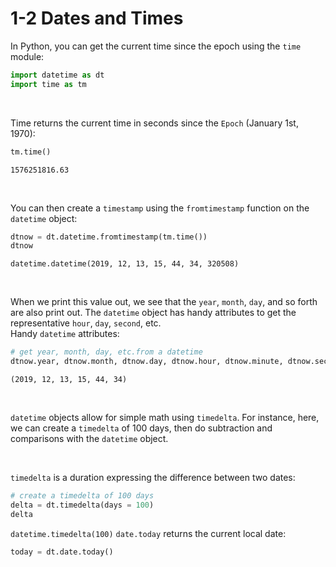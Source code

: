 # 1-2 Dates and Times

In Python, you can get the current time since the epoch using the `time` module:
```python
import datetime as dt
import time as tm
```

<br/>

Time returns the current time in seconds since the `Epoch` (January 1st, 1970):
```python
tm.time()
```
```1576251816.63```

<br/>

You can then create a `timestamp` using the `fromtimestamp` function on the `datetime` object:
```python
dtnow = dt.datetime.fromtimestamp(tm.time())
dtnow
```
```datetime.datetime(2019, 12, 13, 15, 44, 34, 320508)```

<br/>

When we print this value out, we see that the `year`, `month`, `day`, and so forth are also print out. The `datetime` object has handy attributes to get the representative `hour`, `day`, `second`, etc. <br/>
Handy `datetime` attributes:
```python
# get year, month, day, etc.from a datetime
dtnow.year, dtnow.month, dtnow.day, dtnow.hour, dtnow.minute, dtnow.second
```
```(2019, 12, 13, 15, 44, 34)```

<br/>

`datetime` objects allow for simple math using `timedelta`. For instance, here, we can create a `timedelta` of 100 days, then do subtraction and comparisons with the `datetime` object.

<br/>

`timedelta` is a duration expressing the difference between two dates:
```python
# create a timedelta of 100 days
delta = dt.timedelta(days = 100)
delta
```
```datetime.timedelta(100)```
`date.today` returns the current local date:
```python
today = dt.date.today()
```
